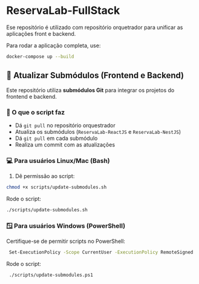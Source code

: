 #  ReservaLab-FullStack
Ese repositório é utilizado com repositório orquetrador para unificar as aplicações front e backend.

Para rodar a aplicação  completa, use:
```bash
docker-compose up --build
```


## 🔄 Atualizar Submódulos (Frontend e Backend)

Este repositório utiliza **submódulos Git** para integrar os projetos do frontend e backend.

### 🧠 O que o script faz

- Dá `git pull` no repositório orquestrador
- Atualiza os submódulos (`ReservaLab-ReactJS` e `ReservaLab-NestJS`)
- Dá `git pull` em cada submódulo
- Realiza um commit com as atualizações

### 💻 Para usuários Linux/Mac (Bash)

1. Dê permissão ao script:
 ```bash
 chmod +x scripts/update-submodules.sh
  ```

Rode o script:
 ```bash
 ./scripts/update-submodules.sh
```

### 🪟 Para usuários Windows (PowerShell)

Certifique-se de permitir scripts no PowerShell:

 ```bash
  Set-ExecutionPolicy -Scope CurrentUser -ExecutionPolicy RemoteSigned
```

Rode o script:

 ```bash
  ./scripts/update-submodules.ps1
```
